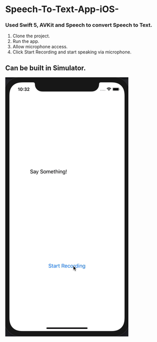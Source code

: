 # Speech-To-Text-App-iOS-

### Used Swift 5, AVKit and Speech to convert Speech to Text.

1. Clone the project.
2. Run the app.
3. Allow microphone access.
4. Click Start Recording and start speaking via microphone.

## Can be built in Simulator.

![Attatched Screenshot](/images/gif.gif)
